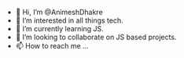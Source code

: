 - 👋 Hi, I’m @AnimeshDhakre
- 👀 I’m interested in all things tech.
- 🌱 I’m currently learning JS.
- 💞️ I’m looking to collaborate on JS based projects.
- 📫 How to reach me ...

<!---
AnimeshDhakre/AnimeshDhakre is a ✨ special ✨ repository because its `README.md` (this file) appears on your GitHub profile.
You can click the Preview link to take a look at your changes.
--->
